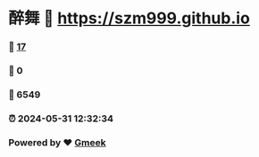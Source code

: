 # 醉舞 :link: https://szm999.github.io 
### :page_facing_up: [17](https://szm999.github.io/tag.html) 
### :speech_balloon: 0 
### :hibiscus: 6549 
### :alarm_clock: 2024-05-31 12:32:34 
### Powered by :heart: [Gmeek](https://github.com/Meekdai/Gmeek)

